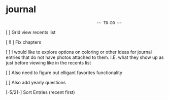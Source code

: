 # journal

                                            ~~ TO-DO ~~


[ ] Grid view recents list

[ !! ] Fix chapters

[ ] I would like to explore options on coloring or other ideas for journal entries that do not have photos attached to them. I.E. what they show up as just before viewing like in the recents list

[ ] Also need to figure out elligant favorites functionality

[ ] Also add yearly questions

[-5/21-] Sort Entries (recent first) 